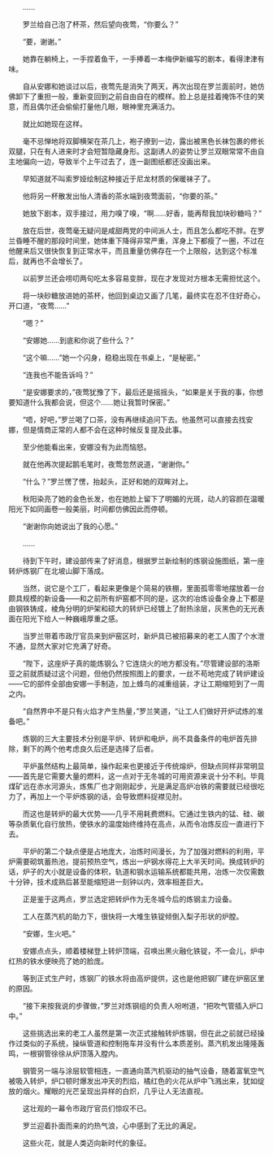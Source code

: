 　　……

　　罗兰给自己泡了杯茶，然后望向夜莺，“你要么？”

　　“要，谢谢。”

　　她靠在躺椅上，一手捏着鱼干，一手捧着一本梅伊新编写的剧本，看得津津有味。

　　自从安娜和她谈过以后，夜莺先是消失了两天，再次出现在罗兰面前时，她仿佛卸下了重担一般，重新变回到之前自由自在的模样。脸上总是挂着掩饰不住的笑意，而且偶尔还会偷偷打量他几眼，眼神里充满活力。

　　就比如她现在这样。

　　毫不忌惮地将双脚横架在茶几上，袍子撩到一边，露出被黑色长袜包裹的修长双腿，只在有人进来时才会短暂隐藏身形。这副诱人的姿势让罗兰双眼常常不由自主地偏向一边，导致半个上午过去了，连一副图纸都还没画出来。

　　早知道就不叫索罗娅绘制这种接近于尼龙材质的保暖袜子了。

　　他将另一杯散发出怡人清香的茶水端到夜莺面前，“你要的茶。”

　　她放下剧本，双手接过，用力嗅了嗅，“啊……好香，能再帮我加块砂糖吗？”

　　放在后世，夜莺毫无疑问是咸甜两党的中间派人士，而且怎么都吃不胖。在罗兰昏睡不醒的那段时间里，她体重下降得非常严重，浑身上下都瘦了一圈，不过在他醒来后又很快恢复到正常水平，而且重量仿佛存在一个上限般，达到这个标准后，就再也不会增长了。

　　以前罗兰还会唠叨两句吃太多容易变胖，现在才发现对方根本无需担忧这个。

　　将一块砂糖放进她的茶杯，他回到桌边又画了几笔，最终实在忍不住好奇心，开口道，“夜莺……”

　　“嗯？”

　　“安娜她……到底和你说了些什么？”

　　“这个嘛……”她一个闪身，稳稳出现在书桌上，“是秘密。”

　　“连我也不能告诉吗？”

　　“是安娜要求的，”夜莺犹豫了下，最后还是摇摇头，“如果是关于我的事，你想要知道什么我都会说，但这个……她让我暂时保密。”

　　“唔，好吧，”罗兰喝了口茶，没有再继续追问下去。他虽然可以直接去找安娜，但是情商正常的人都不会在这种时候反复提及此事。

　　至少他能看出来，安娜没有为此而恼怒。

　　就在他再次提起鹅毛笔时，夜莺忽然说道，“谢谢你。”

　　“什么？”罗兰愣了愣，抬起头，正好和她的双眸对上。

　　秋阳染亮了她的金色长发，也在她脸上留下了明媚的光斑，动人的容颜在温暖阳光下如同画卷一般美丽，时间都仿佛因此而停顿。

　　“谢谢你向她说出了我的心愿。”

　　……

　　待到下午时，建设部传来了好消息，根据罗兰新绘制的炼钢设施图纸，第一座转炉炼钢厂在北坡山脚下落成。

　　当然，说它是个工厂，看起来更像是个简易的铁棚，里面孤零零地摆放着一台颇具规模的新设备——和之前所有炉窑都不同的是，这次的冶炼设备全身上下都是由钢铁铸成，棱角分明的炉架和硕大的转炉已经镀上了耐热涂层，灰黑色的无光表面在阳光下给人一种巍峨厚重之感。

　　当罗兰带着市政厅官员来到炉窑区时，新炉具已被招募来的老工人围了个水泄不通，显然大家对它充满了好奇。

　　“陛下，这座炉子真的能炼钢么？它连烧火的地方都没有。”尽管建设部的洛斯亚之前就质疑过这个问题，但他仍然按照图上的要求，一丝不苟地完成了转炉建设——它的部件全部由安娜一手制造，加上蜂鸟的减重组装，才让工期缩短到了一周之内。

　　“自然界中不是只有火焰才产生热量，”罗兰笑道，“让工人们做好开炉试炼的准备吧。”

　　炼钢的三大主要技术分别是平炉、转炉和电炉，尚不具备条件的电炉首先排除，剩下的两个他考虑良久后还是选择了后者。

　　平炉虽然结构上最简单，操作起来也更接近于传统熔炉，但缺点同样非常明显——首先是它需要大量的燃料，这一点对于无冬城的可用资源来说十分不利。毕竟煤矿远在赤水河源头，炼焦厂也才刚刚起步，光是满足高炉冶铁的需要就已经很吃力了，再加上一个平炉炼钢的话，会导致燃料捉襟见肘。

　　而这也是转炉的最大优势——几乎不用耗费燃料。它通过生铁内的锰、硅、碳等杂质氧化自行放热，使铁水的温度始终维持在高点，从而令冶炼反应一直进行下去。

　　平炉的第二个缺点便是占地庞大，冶炼时间漫长，为了加强对燃料的利用，平炉需要砌筑蓄热池，提前预热空气，炼出一炉钢水得花上大半天时间。换成转炉的话，炉子的大小就是设备的体积，轨道和钢水运输系统都能共用，冶炼一次仅需数十分钟，技术成熟后甚至能缩短进一刻钟以内，效率相差巨大。

　　正是鉴于这两点，罗兰选定把转炉作为无冬城今后的炼钢主力设备。

　　工人在蒸汽机的助力下，很快将一大堆生铁锭倾倒入梨子形状的炉膛。

　　“安娜，生火吧。”

　　安娜点点头，顺着楼梯登上转炉顶端，召唤出黑火融化铁锭，不一会儿，炉中红热的铁水便映亮了她的脸庞。

　　等到正式生产时，炼钢厂的铁水将由高炉提供，这也是他把钢厂建在炉窑区里的原因。

　　“接下来按我说的步骤做，”罗兰对炼钢组的负责人吩咐道，“把吹气管插入炉口中。”

　　这些挑选出来的老工人虽然是第一次正式接触转炉炼钢，但在此之前就已经操作过类似的子系统，操纵管道和控制拖车并没有什么本质差别。蒸汽机发出隆隆轰鸣，一根钢管徐徐从炉顶落入膛内。

　　钢管另一端与涂层软管相连，一直通向蒸汽机驱动的抽气设备，随着富氧空气被吸入转炉，炉口顿时爆发出冲天的烈焰，橘红色的火花从炉中飞溅出来，犹如绽放的烟火。耀眼的光芒呈现出异样的白炽，几乎让人无法直视。

　　这壮观的一幕令市政厅官员们惊叹不已。

　　罗兰迎着扑面而来的灼热气浪，心中感到了无比的满足。

　　这些火花，就是人类迈向新时代的象征。
